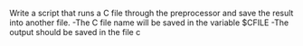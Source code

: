Write a script that runs a C file through the preprocessor and save the result into another file.
-The C file name will be saved in the variable $CFILE
-The output should be saved in the file c
